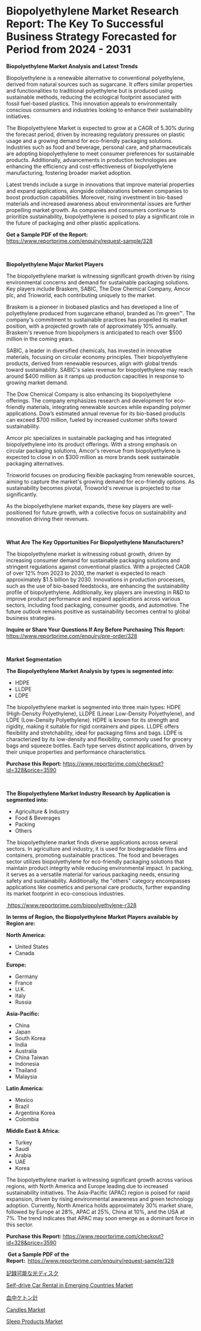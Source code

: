 <p><h1>Biopolyethylene Market Research Report: The Key To Successful Business Strategy Forecasted for Period from 2024 - 2031</h1></p><p><strong>Biopolyethylene Market Analysis and Latest Trends</strong></p>
<p><p>Biopolyethylene is a renewable alternative to conventional polyethylene, derived from natural sources such as sugarcane. It offers similar properties and functionalities to traditional polyethylene but is produced using sustainable methods, reducing the ecological footprint associated with fossil fuel-based plastics. This innovation appeals to environmentally conscious consumers and industries looking to enhance their sustainability initiatives.</p><p>The Biopolyethylene Market is expected to grow at a CAGR of 5.30% during the forecast period, driven by increasing regulatory pressures on plastic usage and a growing demand for eco-friendly packaging solutions. Industries such as food and beverage, personal care, and pharmaceuticals are adopting biopolyethylene to meet consumer preferences for sustainable products. Additionally, advancements in production technologies are enhancing the efficiency and cost-effectiveness of biopolyethylene manufacturing, fostering broader market adoption. </p><p>Latest trends include a surge in innovations that improve material properties and expand applications, alongside collaborations between companies to boost production capabilities. Moreover, rising investment in bio-based materials and increased awareness about environmental issues are further propelling market growth. As companies and consumers continue to prioritize sustainability, biopolyethylene is poised to play a significant role in the future of packaging and other plastic applications.</p></p>
<p><strong>Get a Sample PDF of the Report:&nbsp;</strong> <a href="https://www.reportprime.com/enquiry/request-sample/328">https://www.reportprime.com/enquiry/request-sample/328</a></p>
<p>&nbsp;</p>
<p><strong>Biopolyethylene Major Market Players</strong></p>
<p><p>The biopolyethylene market is witnessing significant growth driven by rising environmental concerns and demand for sustainable packaging solutions. Key players include Braskem, SABIC, The Dow Chemical Company, Amcor plc, and Trioworld, each contributing uniquely to the market.</p><p>Braskem is a pioneer in biobased plastics and has developed a line of polyethylene produced from sugarcane ethanol, branded as I’m green™. The company's commitment to sustainable practices has propelled its market position, with a projected growth rate of approximately 10% annually. Braskem's revenue from biopolymers is anticipated to reach over $500 million in the coming years.</p><p>SABIC, a leader in diversified chemicals, has invested in innovative materials, focusing on circular economy principles. Their biopolyethylene products, derived from renewable resources, align with global trends toward sustainability. SABIC's sales revenue for biopolyethylene may reach around $400 million as it ramps up production capacities in response to growing market demand.</p><p>The Dow Chemical Company is also enhancing its biopolyethylene offerings. The company emphasizes research and development for eco-friendly materials, integrating renewable sources while expanding polymer applications. Dow’s estimated annual revenue for its bio-based products can exceed $700 million, fueled by increased customer shifts toward sustainability.</p><p>Amcor plc specializes in sustainable packaging and has integrated biopolyethylene into its product offerings. With a strong emphasis on circular packaging solutions, Amcor's revenue from biopolyethylene is expected to close in on $300 million as more brands seek sustainable packaging alternatives.</p><p>Trioworld focuses on producing flexible packaging from renewable sources, aiming to capture the market's growing demand for eco-friendly options. As sustainability becomes pivotal, Trioworld's revenue is projected to rise significantly.</p><p>As the biopolyethylene market expands, these key players are well-positioned for future growth, with a collective focus on sustainability and innovation driving their revenues.</p></p>
<p>&nbsp;</p>
<p><strong>What Are The Key Opportunities For Biopolyethylene Manufacturers?</strong></p>
<p><p>The biopolyethylene market is witnessing robust growth, driven by increasing consumer demand for sustainable packaging solutions and stringent regulations against conventional plastics. With a projected CAGR of over 12% from 2023 to 2030, the market is expected to reach approximately $1.5 billion by 2030. Innovations in production processes, such as the use of bio-based feedstocks, are enhancing the sustainability profile of biopolyethylene. Additionally, key players are investing in R&D to improve product performance and expand applications across various sectors, including food packaging, consumer goods, and automotive. The future outlook remains positive as sustainability becomes central to global business strategies.</p></p>
<p><strong>Inquire or Share Your Questions If Any Before Purchasing This Report:</strong> <a href="https://www.reportprime.com/enquiry/pre-order/328">https://www.reportprime.com/enquiry/pre-order/328</a></p>
<p>&nbsp;</p>
<p><strong>Market Segmentation</strong></p>
<p><strong>The Biopolyethylene Market Analysis by types is segmented into:</strong></p>
<p><ul><li>HDPE</li><li>LLDPE</li><li>LDPE</li></ul></p>
<p><p>The biopolyethylene market is segmented into three main types: HDPE (High-Density Polyethylene), LLDPE (Linear Low-Density Polyethylene), and LDPE (Low-Density Polyethylene). HDPE is known for its strength and rigidity, making it suitable for rigid containers and pipes. LLDPE offers flexibility and stretchability, ideal for packaging films and bags. LDPE is characterized by its low-density and flexibility, commonly used for grocery bags and squeeze bottles. Each type serves distinct applications, driven by their unique properties and performance characteristics.</p></p>
<p><strong>Purchase this Report:&nbsp;</strong><a href="https://www.reportprime.com/checkout?id=328&price=3590">https://www.reportprime.com/checkout?id=328&price=3590</a></p>
<p>&nbsp;</p>
<p><strong>The Biopolyethylene Market Industry Research by Application is segmented into:</strong></p>
<p><ul><li>Agriculture & Industry</li><li>Food & Beverages</li><li>Packing</li><li>Others</li></ul></p>
<p><p>The biopolyethylene market finds diverse applications across several sectors. In agriculture and industry, it is used for biodegradable films and containers, promoting sustainable practices. The food and beverages sector utilizes biopolyethylene for eco-friendly packaging solutions that maintain product integrity while reducing environmental impact. In packing, it serves as a versatile material for various packaging needs, ensuring safety and sustainability. Additionally, the "others" category encompasses applications like cosmetics and personal care products, further expanding its market footprint in eco-conscious industries.</p></p>
<p><a href="https://www.reportprime.com/biopolyethylene-r328">&nbsp;https://www.reportprime.com/biopolyethylene-r328</a></p>
<p><strong>In terms of Region, the Biopolyethylene Market Players available by Region are:</strong></p>
<p>
    <p> <strong> North America: </strong>
        <ul>
            <li>United States</li>
            <li>Canada</li>
        </ul>
        </p> 
    <p> <strong> Europe: </strong>
        <ul>
            <li>Germany</li>
            <li>France</li>
            <li>U.K.</li>
            <li>Italy</li>
            <li>Russia</li>
        </ul>
        </p> 
    <p> <strong> Asia-Pacific: </strong>
        <ul>
            <li>China</li>
            <li>Japan</li>
            <li>South Korea</li>
            <li>India</li>
            <li>Australia</li>
            <li>China Taiwan</li>
            <li>Indonesia</li>
            <li>Thailand</li>
            <li>Malaysia</li>
        </ul>
        </p> 
    <p> <strong> Latin America: </strong>
        <ul>
            <li>Mexico</li>
            <li>Brazil</li>
            <li>Argentina Korea</li>
            <li>Colombia</li>
        </ul>
        </p> 
    <p> <strong> Middle East & Africa: </strong>
        <ul>
            <li>Turkey</li>
            <li>Saudi</li>
            <li>Arabia</li>
            <li>UAE</li>
            <li>Korea</li>
        </ul>
    </p>
    </p>
<p><p>The biopolyethylene market is witnessing significant growth across various regions, with North America and Europe leading due to increased sustainability initiatives. The Asia-Pacific (APAC) region is poised for rapid expansion, driven by rising environmental awareness and green technology adoption. Currently, North America holds approximately 30% market share, followed by Europe at 28%, APAC at 25%, China at 10%, and the USA at 7%. The trend indicates that APAC may soon emerge as a dominant force in this sector.</p></p>
<p><strong>Purchase this Report: </strong><a href="https://www.reportprime.com/checkout?id=328&price=3590">https://www.reportprime.com/checkout?id=328&price=3590</a></p>
<p>&nbsp;<strong>Get a Sample PDF of the Report:&nbsp;&nbsp;</strong><a href="https://www.reportprime.com/enquiry/request-sample/328">https://www.reportprime.com/enquiry/request-sample/328</a></p>
<p><strong></strong></p>
<p><p><a href="https://medium.com/@isnamukti10_96948/%E8%A8%98%E9%8C%B2%E5%8F%AF%E8%83%BD%E3%81%AA%E5%85%89%E3%83%87%E3%82%A3%E3%82%B9%E3%82%AF%E5%B8%82%E5%A0%B4-%E3%82%B0%E3%83%AD%E3%83%BC%E3%83%90%E3%83%AB%E3%81%8A%E3%82%88%E3%81%B3%E5%9C%B0%E5%9F%9F%E5%88%A5%E5%88%86%E6%9E%90-2024%E5%B9%B4-2031%E5%B9%B4-f974fcfa6e3a">記録可能な光ディスク</a></p><p><a href="https://www.linkedin.com/pulse/self-drive-car-rental-emerging-countries-market-share-size-y1ywf?trackingId=LyEp%2FimeQJiDHS1oDDxDsA%3D%3D">Self-drive Car Rental in Emerging Countries Market</a></p><p><a href="https://medium.com/@alenaieme/%E8%A1%80%E4%B8%AD%E3%82%B1%E3%83%88%E3%83%B3%E3%83%A1%E3%83%BC%E3%82%BF%E3%83%BC%E3%81%AB%E9%96%A2%E3%81%99%E3%82%8B%E3%82%B0%E3%83%AD%E3%83%BC%E3%83%90%E3%83%AB%E3%81%AA%E8%A6%96%E7%82%B9-%E5%B8%82%E5%A0%B4%E5%8B%95%E5%90%91-%E8%AA%B2%E9%A1%8C-%E4%BA%88%E6%B8%AC-2024%E5%B9%B4-2031%E5%B9%B4-f8750e39546b">血中ケトン計</a></p><p><a href="https://issuu.com/reportprime-2/docs/candles-market-size-2030.pptx_377224e1d67186">Candles Market</a></p><p><a href="https://medium.com/@tyleolden34345/sleep-products-market-trends-and-strategic-market-insights-2024-2031-77b274d31b47">Sleep Products Market</a></p></p>